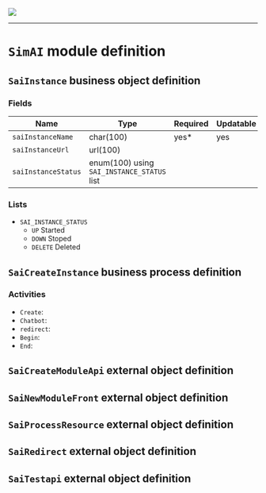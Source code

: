 <!--
 ___ _            _ _    _ _    __
/ __(_)_ __  _ __| (_)__(_) |_ /_/
\__ \ | '  \| '_ \ | / _| |  _/ -_)
|___/_|_|_|_| .__/_|_\__|_|\__\___|
            |_| 
-->
![](https://platform.simplicite.io/logos/standard/logo250.png)
* * *

`SimAI` module definition
=========================



`SaiInstance` business object definition
----------------------------------------



### Fields

| Name                                                         | Type                                     | Required | Updatable | Personal | Description                                                                      |
|--------------------------------------------------------------|------------------------------------------|----------|-----------|----------|----------------------------------------------------------------------------------|
| `saiInstanceName`                                            | char(100)                                | yes*     | yes       |          | -                                                                                |
| `saiInstanceUrl`                                             | url(100)                                 |          |           |          | -                                                                                |
| `saiInstanceStatus`                                          | enum(100) using `SAI_INSTANCE_STATUS` list |          |           |          | -                                                                                |

### Lists

* `SAI_INSTANCE_STATUS`
    - `UP` Started
    - `DOWN` Stoped
    - `DELETE` Deleted

`SaiCreateInstance` business process definition
-----------------------------------------------



### Activities

* `Create`: 
* `Chatbot`: 
* `redirect`: 
* `Begin`: 
* `End`: 

`SaiCreateModuleApi` external object definition
-----------------------------------------------




`SaiNewModuleFront` external object definition
----------------------------------------------




`SaiProcessResource` external object definition
-----------------------------------------------




`SaiRedirect` external object definition
----------------------------------------




`SaiTestapi` external object definition
---------------------------------------




